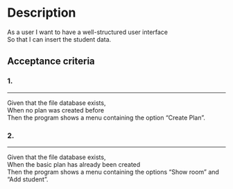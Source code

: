 # Description

As a user I want to have a well-structured user interface<br />
So that I can insert the student data.

## Acceptance criteria

### 1.
---
Given that the file database exists,<br />
When no plan was created before<br />
Then the program shows a menu containing the option “Create Plan”.

### 2.
---
Given that the file database exists,<br />
When the basic plan has already been created<br />
Then the program shows a menu containing the options “Show room” and “Add student”.
